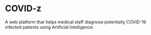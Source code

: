 # COVID-z

A web platform that helps medical staff diagnose potentially COVID-19 infected patients using Artificial Intelligence.

